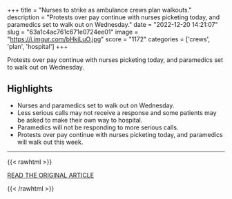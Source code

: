 +++
title = "Nurses to strike as ambulance crews plan walkouts."
description = "Protests over pay continue with nurses picketing today, and paramedics set to walk out on Wednesday."
date = "2022-12-20 14:21:07"
slug = "63a1c4ac761c671e0724ee01"
image = "https://i.imgur.com/bHkiLuO.jpg"
score = "1172"
categories = ['crews', 'plan', 'hospital']
+++

Protests over pay continue with nurses picketing today, and paramedics set to walk out on Wednesday.

## Highlights

- Nurses and paramedics set to walk out on Wednesday.
- Less serious calls may not receive a response and some patients may be asked to make their own way to hospital.
- Paramedics will not be responding to more serious calls.
- Protests over pay continue with nurses picketing today, and paramedics will walk out this week.

---

{{< rawhtml >}}
  <p class="article-category">
    <a target="_blank" href="https://www.bbc.com/news/health-64029578">READ THE ORIGINAL ARTICLE</a>
  </p>
{{< /rawhtml >}}
